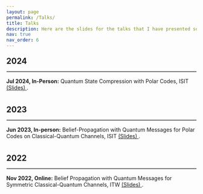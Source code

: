 ```yaml
---
layout: page
permalink: /Talks/
title: Talks
description: Here are the slides for the talks that I have presented so far
nav: true
nav_order: 6
---
```

<div style="font-weight: bold; font-size: 1.5em; margin-top: 20px; margin-bottom: 10px;">2024</div>
<hr style="border: 1px solid #ccc; margin-bottom: 15px;">

**Jul 2024, In-Person:** Quantum State Compression with Polar Codes, ISIT <a href="https://drive.google.com/file/d/1iDLkqtdYR9_9K11_oTsLydQiM3GNCikG/view?usp=drive_link"> (Slides) </a>.<br>
<br>

<div style="font-weight: bold; font-size: 1.5em; margin-top: 20px; margin-bottom: 10px;">2023</div>
<hr style="border: 1px solid #ccc; margin-bottom: 15px;">

**Jun 2023, In-person:** Belief-Propagation with Quantum Messages for Polar Codes on Classical-Quantum Channels, ISIT <a href="https://drive.google.com/file/d/1X3Uk6-StK3CNK-p1MAZvpD_e3ByThNSu/view?usp=drive_link"> (Slides) </a>.<br>
<br>

<div style="font-weight: bold; font-size: 1.5em; margin-top: 20px; margin-bottom: 10px;">2022</div>
<hr style="border: 1px solid #ccc; margin-bottom: 15px;">

**Nov 2022, Online:** Belief Propagation with Quantum Messages for Symmetric Classical-Quantum Channels, ITW <a href="https://drive.google.com/file/d/1PhlN04ymtaJe9mT8rMifmlkjIrsH5p8m/view?usp=drive_link"> (Slides) </a>.



<!-- For now, this page is assumed to be a static description of your courses. You can convert it to a collection similar to `_projects/` so that you can have a dedicated page for each course.

Organize your courses by years, topics, or universities, however you like! -->
